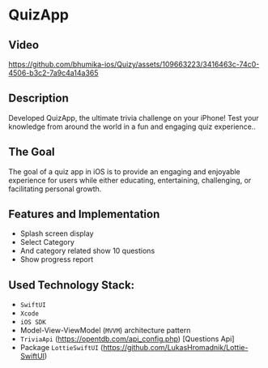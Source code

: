# QuizApp

## Video
https://github.com/bhumika-ios/Quizy/assets/109663223/3416463c-74c0-4506-b3c2-7a9c4a14a365

## Description 
Developed QuizApp, the ultimate trivia challenge on your iPhone! Test your knowledge from around the world in a fun and engaging quiz experience..

## The Goal
The goal of a quiz app in iOS is to provide an engaging and enjoyable experience for users while either educating, entertaining, challenging, or facilitating personal growth.

## Features and Implementation

 * Splash screen display
 * Select Category
 * And category related show 10 questions
 * Show progress report

## Used Technology Stack:

- `SwiftUI`
- `Xcode`
- `iOS SDK`
- Model-View-ViewModel (`MVVM`) architecture pattern
- `TriviaApi` (https://opentdb.com/api_config.php) [Questions Api]
- Package `LottieSwiftUI` (https://github.com/LukasHromadnik/Lottie-SwiftUI)




